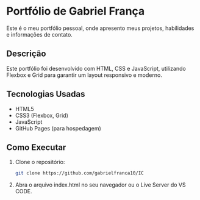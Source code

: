 # Portfólio de Gabriel França

Este é o meu portfólio pessoal, onde apresento meus projetos, habilidades e informações de contato.

## Descrição

Este portfólio foi desenvolvido com HTML, CSS e JavaScript, utilizando Flexbox e Grid para garantir um layout responsivo e moderno.

## Tecnologias Usadas

- HTML5
- CSS3 (Flexbox, Grid)
- JavaScript
- GitHub Pages (para hospedagem)

## Como Executar

1. Clone o repositório:
   ```bash
   git clone https://github.com/gabrielfranca10/IC

2. Abra o arquivo index.html no seu navegador ou o Live Server do VS CODE.
